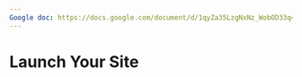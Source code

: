 ```yaml
---
Google doc: https://docs.google.com/document/d/1qyZa35LzgNxNz_WobOD33q4aqkZ4G8_RAkz50szyis8/edit
---
```


# Launch Your Site
